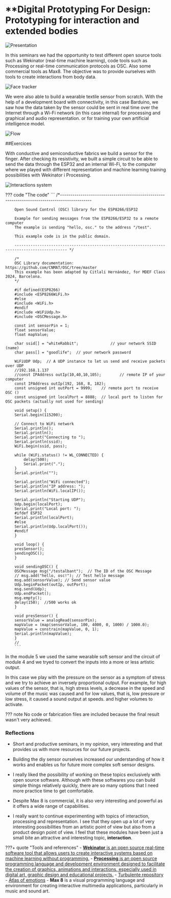 # **Digital Prototyping For Design: Prototyping for interaction and extended bodies

![Presentation](../../images/T3_DP4D_M4_presentation.PNG)

In this seminars we had the opportunity to test different open source tools such as Wekinator (real-time machine learning), code tools such as Processing or real-time communication protocols as OSC. Also some commercial tools as Max8. The objective was to provide ourselves with tools to create interactions from body data.  

![Face tracker](../../images/T3_DP4D_Mod4_FaceTracker.png)

We were also able to build a wearable textile sensor from scratch. With the help of a development board with connectivity, in this case Barduino, we saw how the data taken by the sensor could be sent in real time over the Internet through a Wi-Fi network (in this case internal) for processing and graphical and audio representation. or for training your own artificial intelligence model.

![Flow](../../images/T3_DP4D_M4_flow.png)

##Exercices

With conductive and semiconductive fabrics we build a sensor for the finger. After checking its resistivity, we built a simple circuit to be able to send the data through the ESP32 and an internal Wi-Fi, to the computer where we played with different representation and machine learning training possibilities with Wekinator i Processing.

![Interactions system](../../images/T3_DP4D_M4_Sensor.png)

??? code "The code"
        ```
        /*---------------------------------------------------------------------------------------------

        Open Sound Control (OSC) library for the ESP8266/ESP32

        Example for sending messages from the ESP8266/ESP32 to a remote computer
        The example is sending "hello, osc." to the address "/test".

        This example code is in the public domain.

        --------------------------------------------------------------------------------------------- */

        /*
        OSC Library documentation: https://github.com/CNMAT/OSC/tree/master
        This example has been adapted by Citlali Hernández, for MDEF Class 2024, Barcelona.
        */

        #if defined(ESP8266)
        #include <ESP8266WiFi.h>
        #else
        #include <WiFi.h>
        #endif
        #include <WiFiUdp.h>
        #include <OSCMessage.h>

        const int sensorPin = 1;
        float sensorValue;
        float mapValue;

        char ssid[] = "whiteRabbit";              // your network SSID (name)
        char pass[] = "goodlife";  // your network password

        WiFiUDP Udp;  // A UDP instance to let us send and receive packets over UDP
        //192.168.1.137
        //const IPAddress outIp(10,40,10,105);        // remote IP of your computer
        const IPAddress outIp(192, 168, 8, 182);
        const unsigned int outPort = 9999;    // remote port to receive OSC ()
        const unsigned int localPort = 8888;  // local port to listen for OSC packets (actually not used for sending)

        void setup() {
        Serial.begin(115200);

        // Connect to WiFi network
        Serial.println();
        Serial.println();
        Serial.print("Connecting to ");
        Serial.println(ssid);
        WiFi.begin(ssid, pass);

        while (WiFi.status() != WL_CONNECTED) {
            delay(500);
            Serial.print(".");
        }
        Serial.println("");

        Serial.println("WiFi connected");
        Serial.println("IP address: ");
        Serial.println(WiFi.localIP());

        Serial.println("Starting UDP");
        Udp.begin(localPort);
        Serial.print("Local port: ");
        #ifdef ESP32
        Serial.println(localPort);
        #else
        Serial.println(Udp.localPort());
        #endif
        }

        void loop() {
        presSensor();
        sendingOSC();
        }

        void sendingOSC() {
        OSCMessage msg("/testalbant");  // The ID of the OSC Message
        // msg.add("hello, osc!"); // Test hello message
        msg.add(sensorValue); // Send sensor value
        Udp.beginPacket(outIp, outPort);
        msg.send(Udp);
        Udp.endPacket();
        msg.empty();
        delay(150);  //500 works ok
        }

        void presSensor() {
        sensorValue = analogRead(sensorPin);
        mapValue = (map(sensorValue, 100, 4000, 0, 1000) / 1000.0);
        mapValue = constrain(mapValue, 0, 1);
        Serial.println(mapValue);
        }
        //
        ```

In the module 5 we used the same wearable soft sensor and the circuit of module 4 and we tryed to convert the inputs into a more or less artistic output.

In this case we play with the pressure on the sensor as a symptom of stress and we try to achieve an inversely proportional output. For example, for high values ​​of the sensor, that is, high stress levels, a decrease in the speed and volume of the music was caused and for low values, that is, low pressure or low stress, it caused a sound output at speeds. and higher volumes to activate.

??? note 
    No code or fabrication files are included because the final result wasn't very achieved.

### Reflections

- Short and productive seminars, in my opinion, very interesting and that provides us with more resources for our future projects.

- Building the diy sensor ourselves increased our understanding of how it works and enables us for future more complex soft sensor designs.

- I really liked the possibility of working on these topics exclusively with open source software. Although with these softwares you can build simple things relatively quickly, there are so many options that I need more practice time to get comfortable.

- Despite Max 8 is commercial, it is also very interesting and powerful as it offers a wide range of capabilities.

- I really want to continue experimenting with topics of interaction, processing and representation. I see that they open up a lot of very interesting possibilities from an artistic point of view but also from a product design point of view. I feel that these modules have been just a small bite an attractive and interesting topic, **interaction**.


???+ quote "Tools and references"
    - [**Wekinator** is an open source real-time software tool that allows users to create interactive systems based on machine learning without programming.](http://www.wekinator.org/)
    - [**Processing** is an open source programming language and development environment designed to facilitate the creation of graphics, animations and interactions, especially used in digital art, graphic design and educational projects.](https://processing.org/)
    - [Turbulente repository](https://github.com/TURBULENTE/prototypingInteractions)
    - [Atlas of emotions](https://atlasofemotions.org/)
    - **Max 8** is a visual programming language and environment for creating interactive multimedia applications, particularly in music and sound art.


